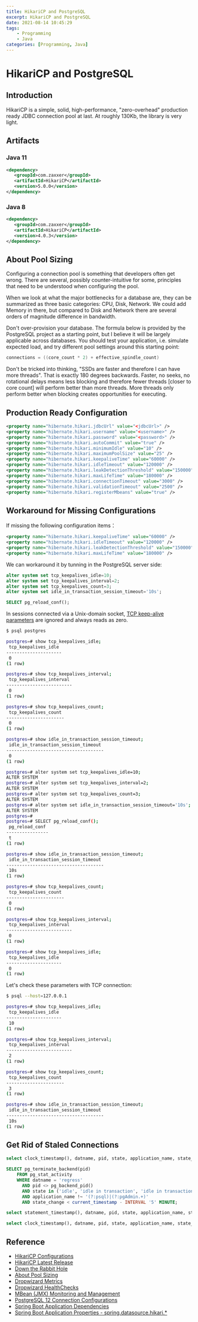 ```yaml
---
title: HikariCP and PostgreSQL
excerpt: HikariCP and PostgreSQL
date: 2021-08-14 10:45:29
tags:
    - Programming
    - Java
categories: [Programming, Java]
---
```


# HikariCP and PostgreSQL

## Introduction

HikariCP is a simple, solid, high-performance, "zero-overhead" production ready JDBC connection pool at last. At roughly 130Kb, the library is very light.

## Artifacts

### Java 11

```xml
<dependency>
   <groupId>com.zaxxer</groupId>
   <artifactId>HikariCP</artifactId>
   <version>5.0.0</version>
</dependency>
```

### Java 8

```xml
<dependency>
   <groupId>com.zaxxer</groupId>
   <artifactId>HikariCP</artifactId>
   <version>4.0.3</version>
</dependency>
```

## About Pool Sizing

Configuring a connection pool is something that developers often get wrong. There are several, possibly counter-intuitive for some, principles that need to be understood when configuring the pool.

When we look at what the major bottlenecks for a database are, they can be summarized as three basic categories: CPU, Disk, Network. We could add Memory in there, but compared to Disk and Network there are several orders of magnitude difference in bandwidth.

Don't over-provision your database. The formula below is provided by the PostgreSQL project as a starting point, but I believe it will be largely applicable across databases. You should test your application, i.e. simulate expected load, and try different pool settings around this starting point:

```java
connections = ((core_count * 2) + effective_spindle_count)
```

Don't be tricked into thinking, "SSDs are faster and therefore I can have more threads". That is exactly 180 degrees backwards. Faster, no seeks, no rotational delays means less blocking and therefore fewer threads [closer to core count] will perform better than more threads. More threads only perform better when blocking creates opportunities for executing.

## Production Ready Configuration

```xml
<property name="hibernate.hikari.jdbcUrl" value="<jdbcUrl>" />
<property name="hibernate.hikari.username" value="<username>" />
<property name="hibernate.hikari.password" value="<password>" />
<property name="hibernate.hikari.autoCommit" value="true" />
<property name="hibernate.hikari.minimumIdle" value="10" />
<property name="hibernate.hikari.maximumPoolSize" value="25" />
<property name="hibernate.hikari.keepaliveTime" value="60000" />
<property name="hibernate.hikari.idleTimeout" value="120000" />
<property name="hibernate.hikari.leakDetectionThreshold" value="150000" />
<property name="hibernate.hikari.maxLifeTime" value="180000" />
<property name="hibernate.hikari.connectionTimeout" value="3000" />
<property name="hibernate.hikari.validationTimeout" value="2500" />
<property name="hibernate.hikari.registerMbeans" value="true" />
```

## Workaround for Missing Configurations

If missing the following configuration items：

```xml
<property name="hibernate.hikari.keepaliveTime" value="60000" />
<property name="hibernate.hikari.idleTimeout" value="120000" />
<property name="hibernate.hikari.leakDetectionThreshold" value="150000" />
<property name="hibernate.hikari.maxLifeTime" value="180000" />
```

We can workaround it by tunning in the PostgreSQL server side:

```sql
alter system set tcp_keepalives_idle=10;
alter system set tcp_keepalives_interval=2;
alter system set tcp_keepalives_count=3;
alter system set idle_in_transaction_session_timeout='10s';

SELECT pg_reload_conf();
```

In sessions connected via a Unix-domain socket, [TCP keep-alive parameters](https://www.postgresql.org/docs/10/runtime-config-connection.html) are ignored and always reads as zero.

```bash
$ psql postgres

postgres=# show tcp_keepalives_idle;
 tcp_keepalives_idle
---------------------
 0
(1 row)

postgres=# show tcp_keepalives_interval;
 tcp_keepalives_interval
-------------------------
 0
(1 row)

postgres=# show tcp_keepalives_count;
 tcp_keepalives_count
----------------------
 0
(1 row)

postgres=# show idle_in_transaction_session_timeout;
 idle_in_transaction_session_timeout
-------------------------------------
 0
(1 row)

postgres=# alter system set tcp_keepalives_idle=10;
ALTER SYSTEM
postgres=# alter system set tcp_keepalives_interval=2;
ALTER SYSTEM
postgres=# alter system set tcp_keepalives_count=3;
ALTER SYSTEM
postgres=# alter system set idle_in_transaction_session_timeout='10s';
ALTER SYSTEM
postgres=#
postgres=# SELECT pg_reload_conf();
 pg_reload_conf
----------------
 t
(1 row)

postgres=# show idle_in_transaction_session_timeout;
 idle_in_transaction_session_timeout
-------------------------------------
 10s
(1 row)

postgres=# show tcp_keepalives_count;
 tcp_keepalives_count
----------------------
 0
(1 row)

postgres=# show tcp_keepalives_interval;
 tcp_keepalives_interval
-------------------------
 0
(1 row)

postgres=# show tcp_keepalives_idle;
 tcp_keepalives_idle
---------------------
 0
(1 row)
```

Let's check these parameters with TCP connection:

```bash
$ psql --host=127.0.0.1

postgres=# show tcp_keepalives_idle;
 tcp_keepalives_idle
---------------------
 10
(1 row)

postgres=# show tcp_keepalives_interval;
 tcp_keepalives_interval
-------------------------
 2
(1 row)

postgres=# show tcp_keepalives_count;
 tcp_keepalives_count
----------------------
 3
(1 row)

postgres=# show idle_in_transaction_session_timeout;
 idle_in_transaction_session_timeout
-------------------------------------
 10s
(1 row)
```

## Get Rid of Staled Connections

```sql
select clock_timestamp(), datname, pid, state, application_name, state_change from pg_stat_activity;

SELECT pg_terminate_backend(pid)
    FROM pg_stat_activity
    WHERE datname = 'regress'
      AND pid <> pg_backend_pid()
      AND state in ('idle', 'idle in transaction', 'idle in transaction (aborted)', 'disabled')
      AND application_name !~ '(?:psql)|(?:pgAdmin.+)'
      AND state_change < current_timestamp - INTERVAL '5' MINUTE;

select statement_timestamp(), datname, pid, state, application_name, state_change from pg_stat_activity;

select clock_timestamp(), datname, pid, state, application_name, state_change from pg_stat_activity;
```

## Reference

+ [HikariCP Configurations](https://github.com/brettwooldridge/HikariCP#gear-configuration-knobs-baby)
+ [HikariCP Latest Release](https://github.com/brettwooldridge/HikariCP/releases/latest)
+ [Down the Rabbit Hole](https://github.com/brettwooldridge/HikariCP/wiki/Down-the-Rabbit-Hole)
+ [About Pool Sizing](https://github.com/brettwooldridge/HikariCP/wiki/About-Pool-Sizing)
+ [Dropwizard Metrics](https://github.com/brettwooldridge/HikariCP/wiki/Dropwizard-Metrics)
+ [Dropwizard HealthChecks](https://github.com/brettwooldridge/HikariCP/wiki/Dropwizard-HealthChecks)
+ [MBean (JMX) Monitoring and Management](https://github.com/brettwooldridge/HikariCP/wiki/MBean-(JMX)-Monitoring-and-Management)
+ [PostgreSQL 12 Connection Configurations](https://www.postgresql.org/docs/12/runtime-config-connection.html)
+ [Spring Boot Application Dependencies ](https://docs.spring.io/spring-boot/docs/current/reference/html/dependency-versions.html#dependency-versions)
+ [Spring Boot Application Properties - spring.datasource.hikari.*](https://docs.spring.io/spring-boot/docs/current/reference/html/application-properties.html#application-properties)
